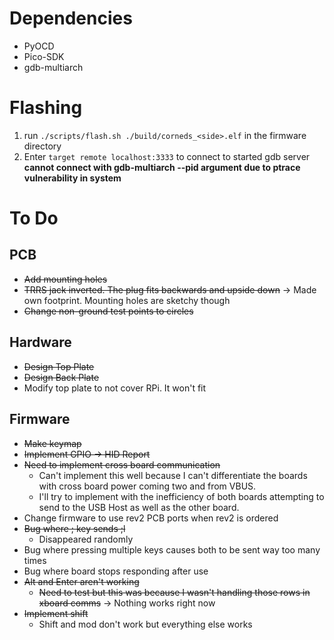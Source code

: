 # Dependencies
 * PyOCD
 * Pico-SDK
 * gdb-multiarch

# Flashing
1. run `./scripts/flash.sh ./build/corneds_<side>.elf` in the firmware directory
2. Enter `target remote localhost:3333` to connect to started gdb server
**cannot connect with gdb-multiarch --pid argument due to ptrace vulnerability in system**


# To Do
## PCB
 * ~~Add mounting holes~~
 * ~~TRRS jack inverted. The plug fits backwards and upside down~~ -> Made own footprint. Mounting holes are sketchy though
 * ~~Change non-ground test points to circles~~

## Hardware
 * ~~Design Top Plate~~
 * ~~Design Back Plate~~
 * Modify top plate to not cover RPi. It won't fit

## Firmware
 * ~~Make keymap~~
 * ~~Implement GPIO -> HID Report~~
 * ~~Need to implement cross board communication~~
   * Can't implement this well because I can't differentiate the boards with cross board power coming two and from VBUS.
   * I'll try to implement with the inefficiency of both boards attempting to send to the USB Host as well as the other board.
 * Change firmware to use rev2 PCB ports when rev2 is ordered
 * ~~Bug where ; key sends ;l~~
   * Disappeared randomly
 * Bug where pressing multiple keys causes both to be sent way too many times
 * Bug where board stops responding after use
 * ~~Alt and Enter aren't working~~
   * ~~Need to test but this was because I wasn't handling those rows in xboard comms~~ -> Nothing works right now
 * ~~Implement shift~~
   * Shift and mod don't work but everything else works
